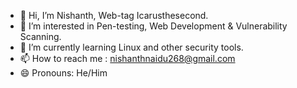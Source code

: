 - 👋 Hi, I’m Nishanth, Web-tag Icarusthesecond.</br>
- 👀 I’m interested in Pen-testing, Web Development & Vulnerability Scanning.</br>
- 🌱 I’m currently learning Linux and other security tools.</br>
- 📫 How to reach me : nishanthnaidu268@gmail.com</br>
- 😄 Pronouns: He/Him</br>

<!---
Icarusthesecond/Icarusthesecond is a ✨ special ✨ repository because its `README.md` (this file) appears on your GitHub profile.
You can click the Preview link to take a look at your changes.
--->
